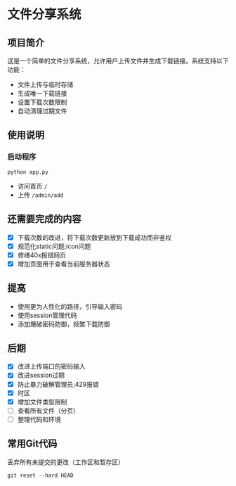 # 文件分享系统
## 项目简介
这是一个简单的文件分享系统，允许用户上传文件并生成下载链接。系统支持以下功能：

- 文件上传与临时存储
- 生成唯一下载链接
- 设置下载次数限制
- 自动清理过期文件


## 使用说明
### 启动程序
```
python app.py
```

- 访问首页 `/`
- 上传 `/admin/add`


## 还需要完成的内容
- [X] 下载次数的改进，将下载次数更新放到下载成功而非鉴权
- [X] 规范化static问题;icon问题
- [X] 修缮40x报错网页
- [X] 增加页面用于查看当前服务器状态

## 提高
- 使用更为人性化的路径，引导输入密码
- 使用session管理代码
- 添加爆破密码防御，频繁下载防御


## 后期
- [X] 改进上传端口的密码输入
- [X] 改进session过期
- [X] 防止暴力破解管理员;429报错
- [X] 时区
- [X] 增加文件类型限制
- [ ] 查看所有文件（分页）
- [ ] 整理代码和环境

## 常用Git代码
丢弃所有未提交的更改（工作区和暂存区）
```
git reset --hard HEAD
```
